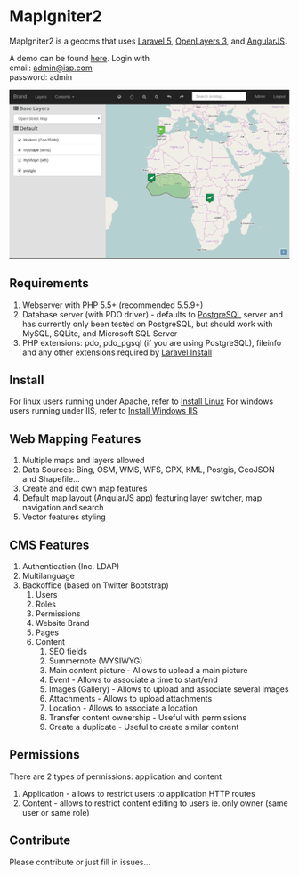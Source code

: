 # MapIgniter2

MapIgniter2 is a geocms that uses [Laravel 5](http://laravel.com), [OpenLayers 3](http://openlayers.org), and [AngularJS](https://angularjs.org/).  

A demo can be found [here](http://taviroquai.com/mapigniter2/public/).  Login with  
email: admin@isp.com  
password: admin  

![MapIgniter 2 Screenshot](public/assets/images/screenshot.png?raw=true "Screenshot")

## Requirements
1. Webserver with PHP 5.5+ (recommended 5.5.9+)
2. Database server (with PDO driver) - defaults to [PostgreSQL](http://www.postgresql.org) server and has currently only been tested on PostgreSQL, but should work with MySQL, SQLite, and Microsoft SQL Server
3. PHP extensions: pdo, pdo_pgsql (if you are using PostgreSQL), fileinfo and any other extensions required by [Laravel Install](http://laravel.com/docs/5.1#installation)

## Install

For linux users running under Apache, refer to [Install Linux](documentation/install_linux.md)
For windows users running under IIS, refer to [Install Windows IIS](documentation/install_windows.md)

## Web Mapping Features

1. Multiple maps and layers allowed
1. Data Sources: Bing, OSM, WMS, WFS, GPX, KML, Postgis, GeoJSON and Shapefile...
1. Create and edit own map features
1. Default map layout (AngularJS app) featuring layer switcher, map navigation and search
1. Vector features styling

## CMS Features

1. Authentication (Inc. LDAP)
1. Multilanguage
1. Backoffice (based on Twitter Bootstrap)
    1. Users
    1. Roles
    1. Permissions
    1. Website Brand
    1. Pages
    1. Content
        1. SEO fields
        1. Summernote (WYSIWYG)
        1. Main content picture - Allows to upload a main picture
        1. Event - Allows to associate a time to start/end
        1. Images (Gallery) - Allows to upload and associate several images
        1. Attachments - Allows to upload attachments
        1. Location - Allows to associate a location
        1. Transfer content ownership - Useful with permissions
        1. Create a duplicate - Useful to create similar content

## Permissions

There are 2 types of permissions: application and content

1. Application - allows to restrict users to application HTTP routes
2. Content - allows to restrict content editing to users ie. only owner (same user or same role)

## Contribute

Please contribute or just fill in issues...
